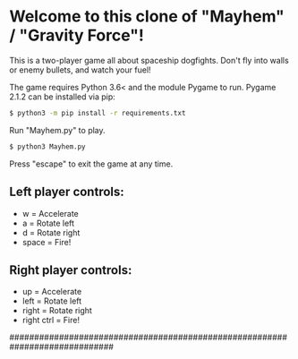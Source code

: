 
# Welcome to this clone of "Mayhem" / "Gravity Force"!

This is a two-player game all about spaceship dogfights.
Don't fly into walls or enemy bullets, and watch your fuel!

The game requires Python 3.6< and the module Pygame to run.
Pygame 2.1.2 can be installed via pip:
```bash
$ python3 -m pip install -r requirements.txt
```

Run "Mayhem.py" to play.
```bash
$ python3 Mayhem.py
```
Press "escape" to exit the game at any time.

## Left player controls:
- w = Accelerate
- a = Rotate left
- d = Rotate right
- space = Fire!

## Right player controls:
- up = Accelerate
- left = Rotate left
- right = Rotate right
- right ctrl = Fire!


#############################################################################
